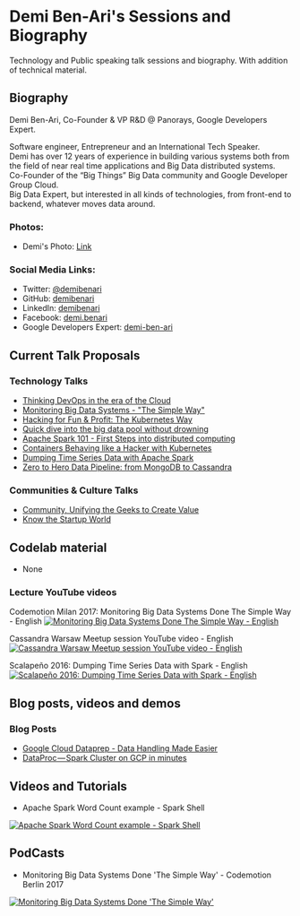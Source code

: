 # Demi Ben-Ari's Sessions and Biography
Technology and Public speaking talk sessions and biography.
With addition of technical material.

## Biography

Demi Ben-Ari, Co-Founder & VP R&D @ Panorays, Google Developers Expert.

Software engineer, Entrepreneur and an International Tech Speaker.  
Demi has over 12 years of experience in building various systems both from the field of near real time applications and Big Data distributed systems.   
Co-Founder of the “Big Things” Big Data community and Google Developer Group Cloud.  
Big Data Expert, but interested in all kinds of technologies, from front-end to backend, whatever moves data around.

### Photos:

- Demi's Photo: [Link](./photos/demi_ben-ari_photo.jpeg)

### Social Media Links:

- Twitter: [@demibenari](https://twitter.com/demibenari)
- GitHub: [demibenari](https://github.com/demibenari)
- LinkedIn: [demibenari](https://www.linkedin.com/in/demibenari/)
- Facebook: [demi.benari](https://www.facebook.com/demi.benari)
- Google Developers Expert: [demi-ben-ari](https://developers.google.com/experts/people/demi-ben-ari)

## Current Talk Proposals 

### Technology Talks
- [Thinking DevOps in the era of the Cloud](thinking_devops_in_the_era_of_the_cloud.md)
- [Monitoring Big Data Systems - "The Simple Way"](monitoring_big_data_systems_the_simple_way.md)
- [Hacking for Fun & Profit: The Kubernetes Way](hacking_for_fun_profit_the_kubernetes_way.md)
- [Quick dive into the big data pool without drowning](quick_dive_into_the_big_data_pool_without_drowning.md)
- [Apache Spark 101 - First Steps into distributed computing](apache_spark_101_first_steps_into_distributed_computing.md) 
- [Containers Behaving like a Hacker with Kubernetes](containers_behaving_like_a_hacker_with_kubernetes.md)
- [Dumping Time Series Data with Apache Spark](dumping_time_series_data_with_apache_spark.md)
- [Zero to Hero Data Pipeline: from MongoDB to Cassandra](zero_to_hero_data_pipeline_from_mongodb_to_cassandra.md)

### Communities & Culture Talks
- [Community, Unifying the Geeks to Create Value](community_unifying_the_geeks_to_create_value.md)
- [Know the Startup World](know_the_startup_world.md)

## Codelab material

- None

### Lecture YouTube videos

Codemotion Milan 2017: Monitoring Big Data Systems Done The Simple Way - English
[![Monitoring Big Data Systems Done The Simple Way  - English](http://img.youtube.com/vi/yEDzHx3U39Q/0.jpg)](https://www.youtube.com/watch?v=yEDzHx3U39Q)

Cassandra Warsaw Meetup session YouTube video - English
[![Cassandra Warsaw Meetup session YouTube video - English](http://img.youtube.com/vi/ta9WyFvCe1c/0.jpg)](http://www.youtube.com/watch?v=ta9WyFvCe1c)

Scalapeño 2016: Dumping Time Series Data with Spark - English
[![Scalapeño 2016: Dumping Time Series Data with Spark  - English](http://img.youtube.com/vi/QuvYj-B3Wec/0.jpg)](http://www.youtube.com/watch?v=QuvYj-B3Wec)

## Blog posts, videos and demos

### Blog Posts
- [Google Cloud Dataprep - Data Handling Made Easier](https://medium.com/google-cloud/google-cloud-dataprep-data-handling-made-easier-79d7c35fbbe7)
- [DataProc — Spark Cluster on GCP in minutes](https://medium.com/google-cloud/dataproc-spark-cluster-on-gcp-in-minutes-3843b8d8c5f8)

## Videos and Tutorials

- Apache Spark Word Count example - Spark Shell  

[![Apache Spark Word Count example - Spark Shell](http://img.youtube.com/vi/HQTB3hlLD6E/0.jpg)](http://www.youtube.com/watch?v=HQTB3hlLD6E)
 
## PodCasts

- Monitoring Big Data Systems Done 'The Simple Way' - Codemotion Berlin 2017

[![Monitoring Big Data Systems Done 'The Simple Way'](https://voicerepublic.com/media/W1siZiIsIjIwMTcvMTAvMjMvNjh0dGpqOXR5dl9EZW1pX2Jlbl9BcmkuanBnIl1d?sha=53a97ead54ce2ed8)](https://voicerepublic.com/talks/monitoring-big-data-systems-done-the-simple-way)
